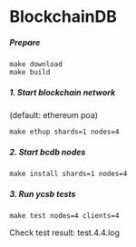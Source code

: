 # BlockchainDB

##### Prepare

```
make download
make build
```



##### 1. Start blockchain network 

(default: ethereum poa)

```
make ethup shards=1 nodes=4

```

##### 2. Start bcdb nodes

```
make install shards=1 nodes=4

```

##### 3. Run ycsb tests

```
make test nodes=4 clients=4
```

Check test result: test.4.4.log
